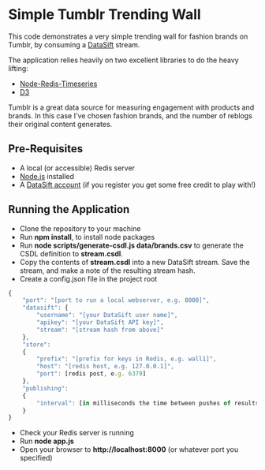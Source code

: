 # Simple Tumblr Trending Wall

This code demonstrates a very simple trending wall for fashion brands on Tumblr, by consuming a [DataSift](http://datasift.com) stream. 

The application relies heavily on two excellent libraries to do the heavy lifting:

* [Node-Redis-Timeseries](https://github.com/tonyskn/node-redis-timeseries)
* [D3](http://d3js.org) 

Tumblr is a great data source for measuring engagement with products and brands. In this case I've chosen fashion brands, and the number of reblogs their original content generates.

## Pre-Requisites

* A local (or accessible) Redis server
* [Node.js](http://nodejs.org/) installed
* A [DataSift account](http://datasift.com/auth/register) (if you register you get some free credit to play with!)

## Running the Application

* Clone the repository to your machine
* Run **npm install**, to install node packages
* Run **node scripts/generate-csdl.js data/brands.csv** to generate the CSDL definition to **stream.csdl**.
* Copy the contents of **stream.csdl** into a new DataSift stream. Save the stream, and make a note of the resulting stream hash.
* Create a config.json file in the project root

```javascript
{
    "port": "[port to run a local webserver, e.g. 8000]",
    "datasift": {
        "username": "[your DataSift user name]",
        "apikey": "[your DataSift API key]",
        "stream": "[stream hash from above]"
    },
    "store":
    {
        "prefix": "[prefix for keys in Redis, e.g. wall1]",
        "host": "[redis host, e.g. 127.0.0.1]",
        "port": [redis post, e.g. 6379]
    },
    "publishing":
    {
        "interval": [in milliseconds the time between pushes of results to the front-end, e.g. 5000]
    }
}
```

* Check your Redis server is running
* Run **node app.js**
* Open your browser to **http://localhost:8000** (or whatever port you specified)